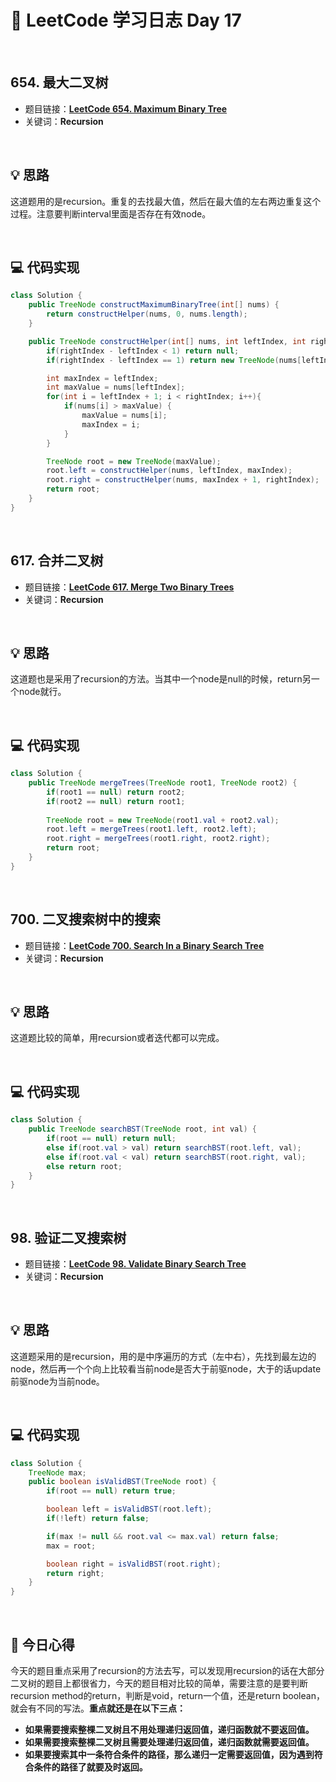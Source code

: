 # 📝 LeetCode 学习日志 Day 17

<br>

## 654. 最大二叉树
- 题目链接：[**LeetCode 654. Maximum Binary Tree**](https://leetcode.com/problems/maximum-binary-tree/)
- 关键词：**Recursion**  

<br>

## 💡 思路
这道题用的是recursion。重复的去找最大值，然后在最大值的左右两边重复这个过程。注意要判断interval里面是否存在有效node。

<br>

## 💻 代码实现
```java
class Solution {
    public TreeNode constructMaximumBinaryTree(int[] nums) {
        return constructHelper(nums, 0, nums.length);
    }

    public TreeNode constructHelper(int[] nums, int leftIndex, int rightIndex){
        if(rightIndex - leftIndex < 1) return null;
        if(rightIndex - leftIndex == 1) return new TreeNode(nums[leftIndex]);

        int maxIndex = leftIndex;
        int maxValue = nums[leftIndex];
        for(int i = leftIndex + 1; i < rightIndex; i++){
            if(nums[i] > maxValue) {
                maxValue = nums[i];
                maxIndex = i;
            }
        }

        TreeNode root = new TreeNode(maxValue);
        root.left = constructHelper(nums, leftIndex, maxIndex);
        root.right = constructHelper(nums, maxIndex + 1, rightIndex);
        return root;
    }
}
```

<br>

## 617. 合并二叉树
- 题目链接：[**LeetCode 617. Merge Two Binary Trees**](https://leetcode.com/problems/merge-two-binary-trees/)
- 关键词：**Recursion**

<br>

## 💡 思路
这道题也是采用了recursion的方法。当其中一个node是null的时候，return另一个node就行。


<br>

## 💻 代码实现
```java
class Solution {
    public TreeNode mergeTrees(TreeNode root1, TreeNode root2) {
        if(root1 == null) return root2;
        if(root2 == null) return root1;
        
        TreeNode root = new TreeNode(root1.val + root2.val);
        root.left = mergeTrees(root1.left, root2.left);
        root.right = mergeTrees(root1.right, root2.right);
        return root;
    }
}
```

<br>

## 700. 二叉搜索树中的搜索
- 题目链接：[**LeetCode 700. Search In a Binary Search Tree**](https://leetcode.com/problems/search-in-a-binary-search-tree/)
- 关键词：**Recursion**

<br>

## 💡 思路
这道题比较的简单，用recursion或者迭代都可以完成。

<br>

## 💻 代码实现
```java
class Solution {
    public TreeNode searchBST(TreeNode root, int val) {
        if(root == null) return null;
        else if(root.val > val) return searchBST(root.left, val);
        else if(root.val < val) return searchBST(root.right, val);
        else return root;
    }
}
```

<br>

## 98. 验证二叉搜索树
- 题目链接：[**LeetCode 98. Validate Binary Search Tree**](https://leetcode.com/problems/validate-binary-search-tree/)
- 关键词：**Recursion**

<br>

## 💡 思路
这道题采用的是recursion，用的是中序遍历的方式（左中右），先找到最左边的node，然后再一个个向上比较看当前node是否大于前驱node，大于的话update前驱node为当前node。

<br>

## 💻 代码实现
```java
class Solution {
    TreeNode max;
    public boolean isValidBST(TreeNode root) {
        if(root == null) return true;

        boolean left = isValidBST(root.left);
        if(!left) return false;

        if(max != null && root.val <= max.val) return false;
        max = root;

        boolean right = isValidBST(root.right);
        return right; 
    }
}
```

<br>

## 📝 今日心得
今天的题目重点采用了recursion的方法去写，可以发现用recursion的话在大部分二叉树的题目上都很省力，今天的题目相对比较的简单，需要注意的是要判断recursion method的return，判断是void，return一个值，还是return boolean，就会有不同的写法。**重点就还是在以下三点：**

 - **如果需要搜索整棵二叉树且不用处理递归返回值，递归函数就不要返回值。**
 - **如果需要搜索整棵二叉树且需要处理递归返回值，递归函数就需要返回值。**
 - **如果要搜索其中一条符合条件的路径，那么递归一定需要返回值，因为遇到符合条件的路径了就要及时返回。**
